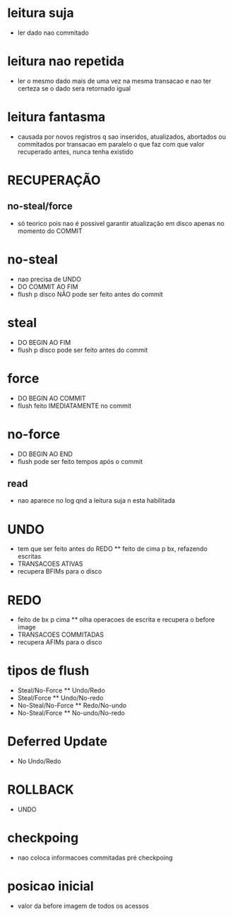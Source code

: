 # leitura suja
* ler dado nao commitado

# leitura nao repetida
* ler o mesmo dado mais de uma vez na mesma transacao e nao ter certeza se o dado sera retornado igual

# leitura fantasma
* causada por novos registros q sao inseridos, atualizados, abortados ou commitados por transacao em paralelo o que faz com que valor recuperado antes, nunca tenha existido

# RECUPERAÇÃO

## no-steal/force
* só teorico pois nao é possivel garantir atualização em disco apenas no momento do COMMIT

# no-steal
* nao precisa de UNDO
* DO COMMIT AO FIM
* flush p disco NÃO pode ser feito antes do commit

# steal
* DO BEGIN AO FIM
* flush p disco pode ser feito antes do commit

# force
* DO BEGIN AO COMMIT
* flush feito IMEDIATAMENTE no commit

# no-force
* DO BEGIN AO END
* flush pode ser feito tempos após o commit

## read
* nao aparece no log qnd a leitura suja n esta habilitada

# UNDO
* tem que ser feito antes do REDO
** feito de cima p bx, refazendo escritas
* TRANSACOES ATIVAS
* recupera BFIMs para o disco

# REDO
* feito de bx p cima
** olha operacoes de escrita e recupera o before image
* TRANSACOES COMMITADAS
* recupera AFIMs para o disco

# tipos de flush
* Steal/No-Force
** Undo/Redo
* Steal/Force
** Undo/No-redo
* No-Steal/No-Force
** Redo/No-undo
* No-Steal/Force
** No-undo/No-redo

# Deferred Update
* No Undo/Redo

# ROLLBACK
* UNDO

# checkpoing
* nao coloca informacoes commitadas pré checkpoing

# posicao inicial
* valor da before imagem de todos os acessos
